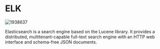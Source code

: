 # ELK
![1938637](https://user-images.githubusercontent.com/62883434/213902699-05e61474-30b8-45f5-8f75-128d17d840df.png)

Elasticsearch is a search engine based on the Lucene library. It provides a distributed, multitenant-capable full-text search engine with an HTTP web interface and schema-free JSON documents.
